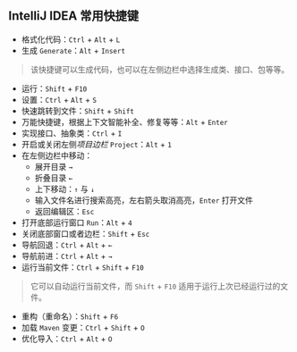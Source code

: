 ## IntelliJ IDEA 常用快捷键

- 格式化代码：`Ctrl` + `Alt` + `L`
- 生成 `Generate`：`Alt` + `Insert`
> 该快捷键可以生成代码，也可以在左侧边栏中选择生成类、接口、包等等。
- 运行：`Shift` + `F10`
- 设置：`Ctrl` + `Alt` + `S`
- 快速跳转到文件：`Shift` + `Shift`
- 万能快捷键，根据上下文智能补全、修复等等：`Alt` + `Enter`
- 实现接口、抽象类：`Ctrl` + `I`
- 开启或关闭左侧*项目边栏* `Project`：`Alt` + `1`
- 在左侧边栏中移动：
  - 展开目录 `→`
  - 折叠目录 `←`
  - 上下移动：`↑` 与 `↓`
  - 输入文件名进行搜索高亮，左右箭头取消高亮，`Enter` 打开文件
  - 返回编辑区：`Esc`
- 打开底部运行窗口 `Run`：`Alt` + `4`
- 关闭底部窗口或者边栏：`Shift` + `Esc`
- 导航回退：`Ctrl` + `Alt` + `←`
- 导航前进：`Ctrl` + `Alt` + `→`
- 运行当前文件：`Ctrl` + `Shift` + `F10`
> 它可以自动运行当前文件，而 `Shift` + `F10` 适用于运行上次已经运行过的文件。
- 重构（重命名）：`Shift` + `F6`
- 加载 `Maven` 变更：`Ctrl` + `Shift` + `O`
- 优化导入：`Ctrl` + `Alt` + `O`
